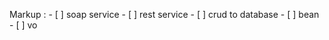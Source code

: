  Markup : - [ ] soap service
          - [ ] rest service
          - [ ] crud to database
          - [ ] bean
          - [ ] vo
